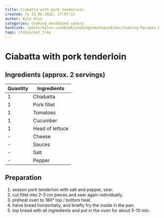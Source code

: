 ```yaml
---
title: Ciabatta with pork tenderloin
created: Tu 23.05.2022, 17:07:11
author: Kyle Klus
categories: cooking meatbased savory
backlink: /posts/kyles-cookbook/cooking/meatbased/moc/Cooking-Recipes.html
tags: status/not_tree
---
```


# Ciabatta with pork tenderloin

## Ingredients (approx. 2 servings)

| Quantity | Ingredients |
| ---------------- | ---------------- |
| 1 | Chiabatta |
| 1 | Pork fillet |
| 1 | Tomatoes |
| 1 | Cucumber |
| 1 | Head of lettuce |
| - | Cheese |
| - | Sauces |
| - | Salt |
| - | Pepper |

## Preparation

1. season pork tenderloin with salt and pepper, sear.
2. cut fillet into 2-3 cm pieces and sear again individually.
3. preheat oven to 180° top / bottom heat.
4. halve bread horizontally, and briefly fry the inside in the pan.
5. top bread with all ingredients and put in the oven for about 5-10 min.
